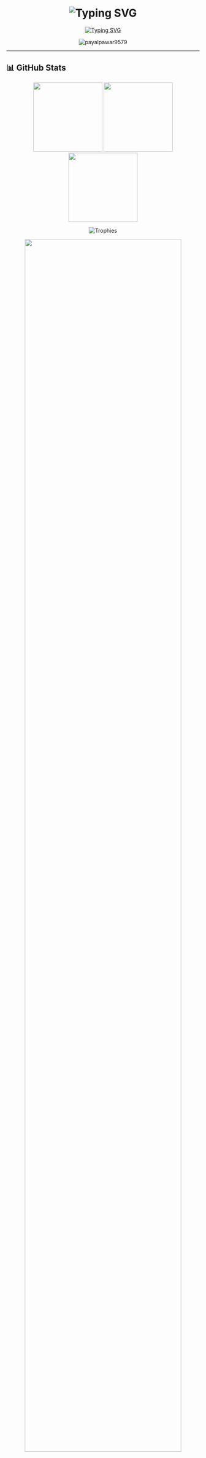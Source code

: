 <h1 align="center">
  <img src="[https://readme-typing-svg.demolab.com?font=Fira+Code&weight=600&size=26&duration=4000&pause=1000&color=5D3FD3&center=true&vCenter=true&width=500&lines=Hi+👋,+I'm+Payal+Pawar;Full+Stack+Developer;Creative+Technologist;Problem+Solver](https://in.pinterest.com/pin/152840981095140152/)" alt="Typing SVG" />
</h1>

<p align="center">
  <a href="https://git.io/typing-svg">
    <img src="https://readme-typing-svg.demolab.com?font=Fira+Code&weight=500&size=22&duration=4000&pause=500&color=5D3FD3&center=true&vCenter=true&width=500&lines=Turning+ideas+into+digital+reality;Clean+Code+Enthusiast;Always+Learning+New+Tech" alt="Typing SVG" />
  </a>
</p>

<p align="center">
  <img src="https://komarev.com/ghpvc/?username=payalpawar9579&label=Profile%20Views&color=5D3FD3&style=flat" alt="payalpawar9579" /> 
</p>

---

## 📊 GitHub Stats

<p align="center">
  <img height="180em" src="https://github-readme-stats.vercel.app/api?username=payalpawar9579&show_icons=true&theme=radical&hide_border=true&include_all_commits=true&count_private=true" />
  <img height="180em" src="https://github-readme-streak-stats.herokuapp.com/?user=payalpawar9579&theme=radical&hide_border=true" />
  <img height="180em" src="https://github-readme-stats.vercel.app/api/top-langs/?username=payalpawar9579&theme=radical&hide_border=true&layout=compact&langs_count=8" />
</p>

<p align="center">
  <img src="https://github-profile-trophy.vercel.app/?username=payalpawar9579&theme=radical&no-frame=true&row=1&column=7" alt="Trophies" />
</p>

<p align="center">
  <img src="https://github-profile-summary-cards.vercel.app/api/cards/profile-details?username=payalpawar9579&theme=radical" width="90%" />
</p>

---

## 🛠️ My Tech Stack

### Programming Languages
![JavaScript](https://img.shields.io/badge/javascript-%23323330.svg?style=for-the-badge&logo=javascript&logoColor=%23F7DF1E)
![TypeScript](https://img.shields.io/badge/typescript-%23007ACC.svg?style=for-the-badge&logo=typescript&logoColor=white)
![Python](https://img.shields.io/badge/python-3670A0?style=for-the-badge&logo=python&logoColor=ffdd54)
![Java](https://img.shields.io/badge/java-%23ED8B00.svg?style=for-the-badge&logo=openjdk&logoColor=white)
![C++](https://img.shields.io/badge/c++-%2300599C.svg?style=for-the-badge&logo=c%2B%2B&logoColor=white)

### Frontend Development
![React](https://img.shields.io/badge/react-%2320232a.svg?style=for-the-badge&logo=react&logoColor=%2361DAFB)
![Next JS](https://img.shields.io/badge/Next-black?style=for-the-badge&logo=next.js&logoColor=white)
![Vue.js](https://img.shields.io/badge/vuejs-%2335495e.svg?style=for-the-badge&logo=vuedotjs&logoColor=%234FC08D)
![TailwindCSS](https://img.shields.io/badge/tailwindcss-%2338B2AC.svg?style=for-the-badge&logo=tailwind-css&logoColor=white)
![Bootstrap](https://img.shields.io/badge/bootstrap-%238511FA.svg?style=for-the-badge&logo=bootstrap&logoColor=white)

### Backend Development
![NodeJS](https://img.shields.io/badge/node.js-6DA55F?style=for-the-badge&logo=node.js&logoColor=white)
![Express.js](https://img.shields.io/badge/express.js-%23404d59.svg?style=for-the-badge&logo=express&logoColor=%2361DAFB)
![Spring](https://img.shields.io/badge/spring-%236DB33F.svg?style=for-the-badge&logo=spring&logoColor=white)

### Databases
![MongoDB](https://img.shields.io/badge/MongoDB-%234ea94b.svg?style=for-the-badge&logo=mongodb&logoColor=white)
![MySQL](https://img.shields.io/badge/mysql-%2300f.svg?style=for-the-badge&logo=mysql&logoColor=white)
![PostgreSQL](https://img.shields.io/badge/postgres-%23316192.svg?style=for-the-badge&logo=postgresql&logoColor=white)

### DevOps & Cloud
![AWS](https://img.shields.io/badge/AWS-%23FF9900.svg?style=for-the-badge&logo=amazon-aws&logoColor=white)
![Google Cloud](https://img.shields.io/badge/GoogleCloud-%234285F4.svg?style=for-the-badge&logo=google-cloud&logoColor=white)
![Docker](https://img.shields.io/badge/docker-%230db7ed.svg?style=for-the-badge&logo=docker&logoColor=white)
![Git](https://img.shields.io/badge/git-%23F05033.svg?style=for-the-badge&logo=git&logoColor=white)
![GitHub Actions](https://img.shields.io/badge/githubactions-%232671E5.svg?style=for-the-badge&logo=githubactions&logoColor=white)

---

## 🏆 GitHub Achievements
![Achievements](https://github-profile-trophy.vercel.app/?username=payalpawar9579&margin-w=15&margin-h=15&no-frame=true&rank=SECRET,SSS,SS,S,AAA,AA,A,B,C)

---

## 🔥 Recent Activity
<!--START_SECTION:activity-->
1. 🎉 Merged PR [#1] in [payalpawar9579/repository] 
2. 🚀 Published release v1.0.0 in [payalpawar9579/project]
3. 💪 Opened PR [#2] in [payalpawar9579/awesome-project]
4. 🛠️ Fixed bug in [payalpawar9579/web-app]
5. 📚 Updated documentation in [payalpawar9579/docs]
<!--END_SECTION:activity-->

---

## 📈 Contribution Graph
[![Payal's GitHub Activity Graph](https://activity-graph.herokuapp.com/graph?username=payalpawar9579&theme=react-dark&hide_border=true&area=true)](https://github.com/ashutosh00710/github-readme-activity-graph)

---

## 🎯 Current Focus
- 🔭 Working on **MERN Stack Projects**
- 🌱 Learning **Microservices Architecture**
- 👯 Looking to collaborate on **Open Source Projects**
- 🤝 Seeking help with **Advanced Cloud Concepts**

---

## 📫 Let's Connect
<p align="center">
  <a href="https://www.linkedin.com/in/yourprofile" target="_blank">
    <img src="https://img.shields.io/badge/linkedin-%230077B5.svg?style=for-the-badge&logo=linkedin&logoColor=white" alt="LinkedIn"/>
  </a>
  <a href="https://twitter.com/yourhandle" target="_blank">
    <img src="https://img.shields.io/badge/Twitter-%231DA1F2.svg?style=for-the-badge&logo=Twitter&logoColor=white" alt="Twitter"/>
  </a>
  <a href="https://www.instagram.com/payal_pixelize/" target="_blank">
    <img src="https://img.shields.io/badge/Instagram-%23E4405F.svg?style=for-the-badge&logo=Instagram&logoColor=white" alt="Instagram"/>
  </a>
  <a href="mailto:payalpawar9579@gmail.com">
    <img src="https://img.shields.io/badge/Gmail-D14836?style=for-the-badge&logo=gmail&logoColor=white" alt="Gmail"/>
  </a>
</p>

---

<p align="center">
  <img src="https://capsule-render.vercel.app/api?type=waving&color=gradient&height=100&section=footer&animation=twinkling" />
</p>
